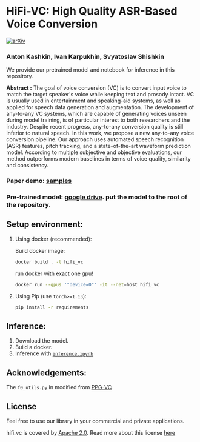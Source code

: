 # HiFi-VC: High Quality ASR-Based Voice Conversion

[![arXiv](https://img.shields.io/badge/arXiv-Paper-<COLOR>.svg)](https://arxiv.org/abs/2203.16937)

### Anton Kashkin, Ivan Karpukhin, Svyatoslav Shishkin


We provide our pretrained model and notebook for inference in this repository.

**Abstract :**
The goal of voice conversion (VC) is to convert input voice to match the target speaker's voice while keeping text and prosody intact. VC is usually used in entertainment and speaking-aid systems, as well as applied for speech data generation and augmentation. The development of any-to-any VC systems, which are capable of generating voices unseen during model training, is of particular interest to both researchers and the industry. Despite recent progress, any-to-any conversion quality is still inferior to natural speech.
In this work, we propose a new any-to-any voice conversion pipeline. Our approach uses automated speech recognition (ASR) features, pitch tracking, and a state-of-the-art waveform prediction model. According to multiple subjective and objective evaluations, our method outperforms modern baselines in terms of voice quality, similarity and consistency.

### Paper demo: [samples](https://paint-kitten-d96.notion.site/2fbe30b894a64f7fa8bccb96f8d09540)

### Pre-trained model: [google drive](https://drive.google.com/file/d/1oFwMeuQtwaBEyOFkyG7c7LfBQiRe3RdW/view?usp=share_link). put the model to the root of the repository.

## Setup environment:

1) Using docker (recommended):

    Build docker image:
    ```sh
    docker build . -t hifi_vc
    ```

    run docker with exact one gpu!
    ```sh
    docker run --gpus '"device=0"' -it --net=host hifi_vc
    ```

2. Using Pip (use `torch>=1.13`):

    ```sh
    pip install -r requirements
    ```

## Inference:

1. Download the model.
2. Build a docker.
3. Inference with [`inference.ipynb`](inference.ipynb)

## Acknowledgements:

The `f0_utils.py` in modified from [PPG-VC]( https://github.com/liusongxiang/ppg-vc)

## License

Feel free to use our library in your commercial and private applications.

hifi_vc is covered by [Apache 2.0](/LICENSE). 
Read more about this license [here](https://choosealicense.com/licenses/apache-2.0/)
